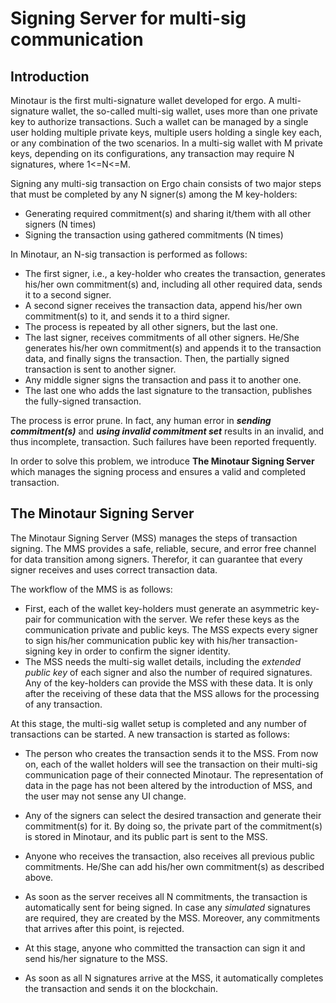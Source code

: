 # Signing Server for multi-sig communication


## Introduction

Minotaur is the first multi-signature wallet developed for ergo.
A multi-signature wallet, the so-called multi-sig wallet,
uses more than one private key to authorize transactions.
Such a wallet can be managed by a single user holding multiple private keys,
multiple users holding a single key each, or any combination of the two scenarios.
In a multi-sig wallet with M private keys, depending on its configurations,
any transaction may require N signatures, where 1<=N<=M.

Signing any multi-sig transaction on Ergo chain consists of two major steps that must be completed by any N signer(s) among the M key-holders:

* Generating required commitment(s) and sharing it/them with all other signers (N times)
* Signing the transaction using gathered commitments (N times)

In Minotaur, an N-sig transaction is performed as follows:

* The first signer, i.e., a key-holder who creates the transaction, generates his/her own commitment(s) and, including all other required data, sends it to a second signer.
* A second signer receives the transaction data, append his/her own commitment(s) to it, and sends it to a third signer.
* The process is repeated by all other signers, but the last one. 
* The last signer, receives commitments of all other signers. 
He/She generates his/her own commitment(s) and appends it to the transaction data, and finally signs the transaction. 
Then, the partially signed transaction is sent to another signer.
* Any middle signer signs the transaction and pass it to another one.
* The last one who adds the last signature to the transaction, publishes the fully-signed transaction.  

The process is error prune. In fact,
any human error in ***sending commitment(s)*** and ***using invalid commitment set*** 
results in an invalid, and thus incomplete, transaction. 
Such failures have been reported frequently.

In order to solve this problem, we introduce **The Minotaur Signing Server** 
which manages the signing process and ensures a valid and completed transaction.

## The Minotaur Signing Server

The Minotaur Signing Server (MSS) manages the steps of transaction signing.
The MMS provides a safe, reliable, secure, and error free channel
for data transition among signers. 
Therefor, it can guarantee that every signer receives and uses correct transaction data.


The workflow of the MMS is as follows:

* First, each of the wallet key-holders must generate an asymmetric key-pair for 
communication with the server. We refer these keys as the communication private and public keys.
The MSS expects every signer to sign his/her communication public key 
with his/her transaction-signing key in order to confirm the signer identity.
* The MSS needs the multi-sig wallet details, 
including the *extended public key* of each signer 
and also the number of required signatures. 
Any of the key-holders can provide the MSS with these data. 
It is only after the receiving of these data that 
the MSS allows for the processing of any transaction.

At this stage, the multi-sig wallet setup is completed and 
any number of transactions can be started.
A new transaction is started as follows:

* The person who creates the transaction sends it to the MSS.
From now on, each of the wallet holders will see the transaction 
on their multi-sig communication page of their connected Minotaur.
The representation of data in the page has not been altered by the introduction of MSS, 
and the user may not sense any UI change.

* Any of the signers can select the desired transaction
and generate their commitment(s) for it.
By doing so, the private part of the commitment(s) is stored in Minotaur,
and its public part is sent to the MSS.

* Anyone who receives the transaction,
also receives all previous public commitments. 
He/She can add his/her own commitment(s) as described above.

* As soon as the server receives all N commitments, 
the transaction is automatically sent for being signed.
In case any *simulated* signatures are required, they are 
created by the MSS.
Moreover, any commitments that arrives after this point, is rejected.  

* At this stage, anyone who committed the transaction can sign it and send
his/her signature to the MSS.

* As soon as all N signatures arrive at the MSS, 
it automatically completes the transaction and sends it on the blockchain.
